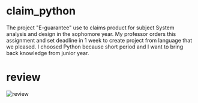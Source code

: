 # claim_python
The project "E-guarantee" use to claims product for subject System analysis and design in the sophomore year. My professor orders this assignment and set deadline in 1 week to create project from language that we pleased. I choosed Python because short period and I want to bring back knowledge from junior year.

# review
![review](https://github.com/Arzeezar/claim_python/blob/main/review_img/img_1.png)

